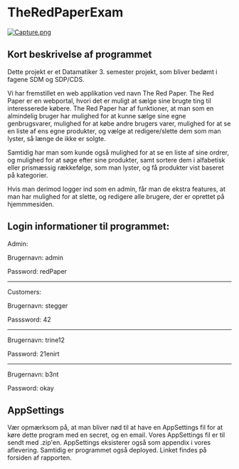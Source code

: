 # TheRedPaperExam 

[![Capture.png](https://i.postimg.cc/RCdkDkK2/Capture.png)](https://postimg.cc/8sFXFnyb)

## Kort beskrivelse af programmet
Dette projekt er et Datamatiker 3. semester projekt, som bliver bedømt i fagene SDM og SDP/CDS.

Vi har fremstillet en web applikation ved navn The Red Paper. The Red Paper er en webportal, hvori det er muligt at sælge sine brugte ting til interesserede købere.
The Red Paper har af funktioner, at man som en almindelig bruger har mulighed for at kunne sælge sine egne genbrugsvarer, mulighed for at købe andre brugers varer,
mulighed for at se en liste af ens egne produkter, og vælge at redigere/slette dem som man lyster, så længe de ikke er solgte.

Samtidig har man som kunde også mulighed
for at se en liste af sine ordrer, og mulighed for at søge efter sine produkter, samt sortere dem i alfabetisk eller prismæssig rækkefølge, som man lyster, og få produkter vist
baseret på kategorier.

Hvis man derimod logger ind som en admin, får man de ekstra features, at man har mulighed for at slette, og redigere alle brugere, der er oprettet på hjemmmesiden.


##  Login informationer til programmet:


Admin:

Brugernavn: admin

Password: redPaper

-----

Customers:

Brugernavn: stegger

Passsword: 42

-----

Brugernavn: trine12

Password: 21enirt

-----

Brugernavn: b3nt

Password: okay


## AppSettings

Vær opmærksom på, at man bliver nød til at have en AppSettings fil for at køre dette program med en secret, og en email. Vores AppSettings fil er til sendt med .zip'en. AppSettings eksisterer også som appendix i vores aflevering.
Samtidig er programmet også deployed. Linket findes på forsiden af rapporten.

